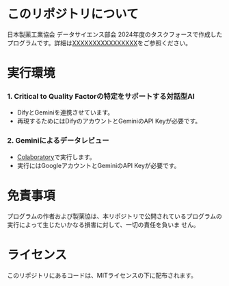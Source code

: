 # このリポジトリについて

日本製薬工業協会 データサイエンス部会 2024年度のタスクフォースで作成したプログラムです。詳細は[XXXXXXXXXXXXXXXX](xxxxxxxxxxx)をご参照ください。

# 実行環境

### 1. Critical to Quality Factorの特定をサポートする対話型AI
- DifyとGeminiを連携させています。
- 再現するためにはDifyのアカウントとGeminiのAPI Keyが必要です。
      
### 2. Geminiによるデータレビュー
- [Colaboratory](https://colab.research.google.com/?hl=ja)で実行します。
- 実行にはGoogleアカウントとGeminiのAPI Keyが必要です。

# 免責事項
プログラムの作者および製薬協は、本リポジトリで公開されているプログラムの実行によって生じたいかなる損害に対して、一切の責任を負いま
せん。

# ライセンス
このリポジトリにあるコードは、MITライセンスの下に配布されます。
